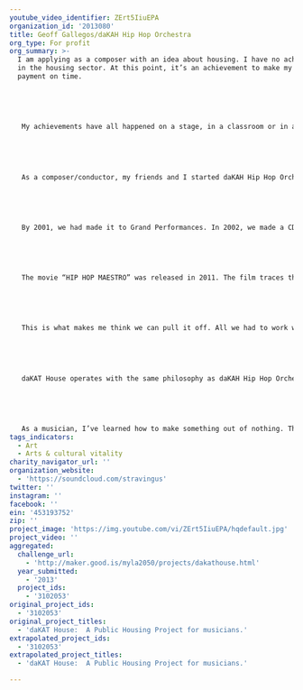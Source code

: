 ```yaml
---
youtube_video_identifier: ZErt5IiuEPA
organization_id: '2013080'
title: Geoff Gallegos/daKAH Hip Hop Orchestra
org_type: For profit
org_summary: >-
  I am applying as a composer with an idea about housing. I have no achievements
  in the housing sector. At this point, it’s an achievement to make my rent
  payment on time. 
   
   
   
   
   
   My achievements have all happened on a stage, in a classroom or in a recording studio.
   
   
   
   
   
   As a composer/conductor, my friends and I started daKAH Hip Hop Orchestra in a nightclub in 1999. We started it with no money.
   
   
   
   
   
   By 2001, we had made it to Grand Performances. In 2002, we made a CD, no record label. In 2004, we were onstage at Disney Concert Hall, San Francisco and in Vegas. In 2005, we were at Hollywood Bowl, South By Southwest, New Orleans during Jazzfest.
   
   
   
   
   
   The movie “HIP HOP MAESTRO” was released in 2011. The film traces this journey from the street to symphony hall. 
   
   
   
   
   
   This is what makes me think we can pull it off. All we had to work with was sheet music, and cats in chairs, learning how to play it. After more than a decade, we’ve built a deep community of musicians in L.A.
   
   
   
   
   
   daKAT House operates with the same philosophy as daKAH Hip Hop Orchestra, upping the stakes by providing a cheap roof over their heads.
   
   
   
   
   
   As a musician, I’ve learned how to make something out of nothing. The times I’ve been entrusted with resources have seen success more often than failure. My strength is knowing my weakness, and finding the right people to execute the task.
tags_indicators:
  - Art
  - Arts & cultural vitality
charity_navigator_url: ''
organization_website:
  - 'https://soundcloud.com/stravingus'
twitter: ''
instagram: ''
facebook: ''
ein: '453193752'
zip: ''
project_image: 'https://img.youtube.com/vi/ZErt5IiuEPA/hqdefault.jpg'
project_video: ''
aggregated:
  challenge_url:
    - 'http://maker.good.is/myla2050/projects/dakathouse.html'
  year_submitted:
    - '2013'
  project_ids:
    - '3102053'
original_project_ids:
  - '3102053'
original_project_titles:
  - 'daKAT House:  A Public Housing Project for musicians.'
extrapolated_project_ids:
  - '3102053'
extrapolated_project_titles:
  - 'daKAT House:  A Public Housing Project for musicians.'

---
```

